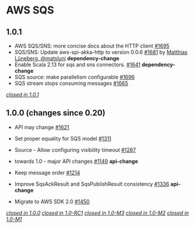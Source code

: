 # AWS SQS

## 1.0.1

* AWS SQS/SNS: more concise docs about the HTTP client [#1695](https://github.com/akka/alpakka/pull/1695)  
* SQS/SNS: Update aws-spi-akka-http to version 0.0.6 [#1681](https://github.com/akka/alpakka/pull/1681) by [Matthias Lüneberg, @matsluni](https://github.com/matsluni) **dependency-change**
* Enable Scala 2.13 for sqs and sns connectors. [#1641](https://github.com/akka/alpakka/pull/1641)  **dependency-change**  
* SQS source: make parallelism configurable [#1696](https://github.com/akka/alpakka/pull/1696)
* SQS stream stops consuming messages [#1665](https://github.com/akka/alpakka/issues/1665)

[*closed in 1.0.1*](https://github.com/akka/alpakka/issues?q=is%3Aclosed+milestone%3A1.0.1+label%3Ap%3Aaws-sqs)


## 1.0.0 (changes since 0.20)

* API may change [#1621](https://github.com/akka/alpakka/pull/1621)

* Set proper equality for SQS model [#1311](https://github.com/akka/alpakka/pull/1311)  

* Source - Allow configuring visibility timeout [#1287](https://github.com/akka/alpakka/pull/1287)  

* towards 1.0 - major API changes [#1149](https://github.com/akka/alpakka/pull/1149)  **api-change** 

* Keep message order [#1214](https://github.com/akka/alpakka/pull/1214)  

* Improve SqsAckResult and SqsPublishResult consistency [#1336](https://github.com/akka/alpakka/pull/1336)  **api-change** 

* Migrate to AWS SDK 2.0 [#1450](https://github.com/akka/alpakka/pull/1450)  

[*closed in 1.0.0*](https://github.com/akka/alpakka/issues?q=is%3Aclosed+milestone%3A1.0.0+label%3Ap%3Aaws-sqs)
[*closed in 1.0-RC1*](https://github.com/akka/alpakka/issues?q=is%3Aclosed+milestone%3A1.0-RC1+label%3Ap%3Aaws-sqs)
[*closed in 1.0-M3*](https://github.com/akka/alpakka/issues?q=is%3Aclosed+milestone%3A1.0-M3+label%3Ap%3Aaws-sqs)
[*closed in 1.0-M2*](https://github.com/akka/alpakka/issues?q=is%3Aclosed+milestone%3A1.0-M2+label%3Ap%3Aaws-sqs)
[*closed in 1.0-M1*](https://github.com/akka/alpakka/issues?q=is%3Aclosed+milestone%3A1.0-M1+label%3Ap%3Aaws-sqs)
